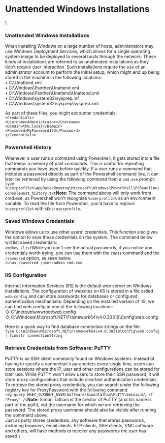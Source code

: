 # Unattended Windows Installations

\


### Unattended Windows Installations

When installing Windows on a large number of hosts, administrators may use Windows Deployment Services, which allows for a single operating system image to be deployed to several hosts through the network. These kinds of installations are referred to as unattended installations as they don't require user interaction. Such installations require the use of an administrator account to perform the initial setup, which might end up being stored in the machine in the following locations:\
• C:\Unattend.xml\
• C:\Windows\Panther\Unattend.xml\
• C:\Windows\Panther\Unattend\Unattend.xml\
• C:\Windows\system32\sysprep.inf\
• C:\Windows\system32\sysprep\sysprep.xml

As part of these files, you might encounter credentials:\
`<Credentials>`\
`<Username>Administrator</Username>`\
`<Domain>thm.local</Domain>`\
`<Password>MyPassword123</Password>`\
`</Credentials>`

### Powershell History

Whenever a user runs a command using Powershell, it gets stored into a file that keeps a memory of past commands. This is useful for repeating commands you have used before quickly. If a user runs a command that includes a password directly as part of the Powershell command line, it can later be retrieved by using the following command from a `cmd.exe` prompt:\
`type %userprofile%\AppData\Roaming\Microsoft\Windows\PowerShell\PSReadline\ConsoleHost_history.txt`**Note:** The command above will only work from cmd.exe, as Powershell won't recognize `%userprofile%` as an environment variable. To read the file from Powershell, you'd have to replace `%userprofile%` with `$Env:userprofile`.&#x20;

### Saved Windows Credentials

Windows allows us to use other users' credentials. This function also gives the option to save these credentials on the system. The command below will list saved credentials:\
`cmdkey /list`While you can't see the actual passwords, if you notice any credentials worth trying, you can use them with the `runas` command and the `/savecred` option, as seen below.\
`runas /savecred /user:admin cmd.exe`

### IIS Configuration

Internet Information Services (IIS) is the default web server on Windows installations. The configuration of websites on IIS is stored in a file called `web.config` and can store passwords for databases or configured authentication mechanisms. Depending on the installed version of IIS, we can find web.config in one of the following locations:\
◇ C:\inetpub\wwwroot\web.config\
◇ C:\Windows\Microsoft.NET\Framework64\v4.0.30319\Config\web.config

Here is a quick way to find database connection strings on the file:\
`type C:\Windows\Microsoft.NET\Framework64\v4.0.30319\Config\web.config | findstr connectionString`

### Retrieve Credentials from Software: PuTTY

PuTTY is an SSH client commonly found on Windows systems. Instead of having to specify a connection's parameters every single time, users can store sessions where the IP, user and other configurations can be stored for later use. While PuTTY won't allow users to store their SSH password, it will store proxy configurations that include cleartext authentication credentials.\
To retrieve the stored proxy credentials, you can search under the following registry key for ProxyPassword with the following command:\
`reg query HKEY_CURRENT_USER\Software\SimonTatham\PuTTY\Sessions\ /f "Proxy" /s`**Note:** Simon Tatham is the creator of PuTTY (and his name is part of the path), not the username for which we are retrieving the password. The stored proxy username should also be visible after running the command above.\
Just as putty stores credentials, any software that stores passwords, including browsers, email clients, FTP clients, SSH clients, VNC software and others, will have methods to recover any passwords the user has saved.\
